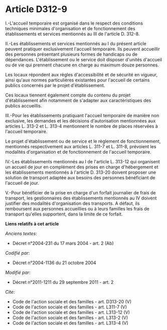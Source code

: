 # Article D312-9

I.-L'accueil temporaire est organisé dans le respect des conditions techniques minimales d'organisation et de fonctionnement
des établissements et services mentionnés au III de l'article D. 312-8. 

II.-Les établissements et services mentionnés au I du présent article peuvent pratiquer exclusivement l'accueil temporaire.
Ils peuvent accueillir des personnes présentant plusieurs formes de handicaps ou de dépendances. L'établissement ou le
service doit disposer d'unités d'accueil ou de vie qui prennent chacune en charge au maximum douze personnes. 

Les locaux répondent aux règles d'accessibilité et de sécurité en vigueur, ainsi qu'aux normes particulières existantes pour
l'accueil de certains publics concernés par le projet d'établissement. 

Ces locaux tiennent également compte du contenu du projet d'établissement afin notamment de s'adapter aux caractéristiques
des publics accueillis. 

III.-Pour les établissements pratiquant l'accueil temporaire de manière non exclusive, les demandes et les décisions
d'autorisation mentionnées aux articles L. 313-2 et L. 313-4 mentionnent le nombre de places réservées à l'accueil
temporaire. 

Le projet d'établissement ou de service et le règlement de fonctionnement, mentionnés respectivement aux articles L. 311-7 et
L. 311-8, prévoient les modalités d'organisation et de fonctionnement de l'accueil temporaire. 

IV.-Les établissements mentionnés au I de l'article L. 313-12 qui organisent un accueil de jour en complément des prises en
charge d'hébergement et les établissements mentionnés à l'article D. 313-20 doivent proposer une solution de transport
adaptée aux besoins des personnes bénéficiant de l'accueil de jour. 

V.-Pour bénéficier de la prise en charge d'un forfait journalier de frais de transport, les gestionnaires des établissements
mentionnés au IV doivent justifier des modalités d'organisation des transports. A défaut, ils remboursent aux personnes
accueillies ou à leurs familles les frais de transport qu'elles supportent, dans la limite de ce forfait.

**Liens relatifs à cet article**

_Anciens textes_:

  - Décret n°2004-231 du 17 mars 2004 - art. 2 (Ab)

_Codifié par_:

  - Décret n°2004-1136 du 21 octobre 2004

_Modifié par_:

  - Décret n°2011-1211 du 29 septembre 2011 - art. 2

_Cite_:

  - Code de l'action sociale et des familles - art. D313-20 (V)
  - Code de l'action sociale et des familles - art. L311-7 (V)
  - Code de l'action sociale et des familles - art. L313-12 (V)
  - Code de l'action sociale et des familles - art. L313-2 (V)
  - Code de l'action sociale et des familles - art. L313-4 (V)
